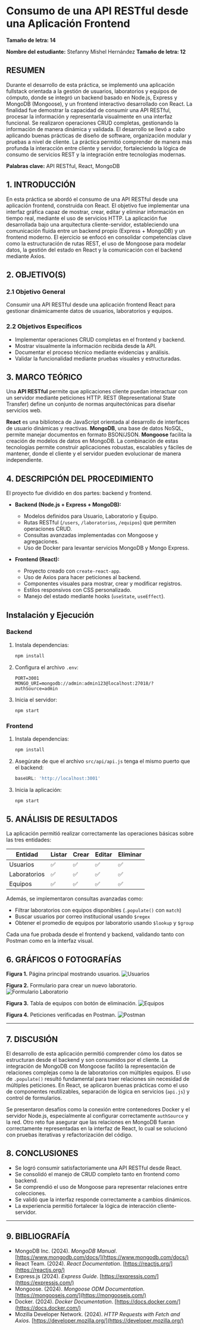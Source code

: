 
# Consumo de una API RESTful desde una Aplicación Frontend

**Tamaño de letra: 14**

**Nombre del estudiante:** Stefanny Mishel Hernández
**Tamaño de letra: 12**


## RESUMEN

Durante el desarrollo de esta práctica, se implementó una aplicación fullstack orientada a la gestión de usuarios, laboratorios y equipos de cómputo, donde se integró un backend basado en Node.js, Express y MongoDB (Mongoose), y un frontend interactivo desarrollado con React. La finalidad fue demostrar la capacidad de consumir una API RESTful, procesar la información y representarla visualmente en una interfaz funcional. Se realizaron operaciones CRUD completas, gestionando la información de manera dinámica y validada. El desarrollo se llevó a cabo aplicando buenas prácticas de diseño de software, organización modular y pruebas a nivel de cliente. La práctica permitió comprender de manera más profunda la interacción entre cliente y servidor, fortaleciendo la lógica de consumo de servicios REST y la integración entre tecnologías modernas.

**Palabras clave:** API RESTful, React, MongoDB


## 1. INTRODUCCIÓN

En esta práctica se abordó el consumo de una API RESTful desde una aplicación frontend, construida con React. El objetivo fue implementar una interfaz gráfica capaz de mostrar, crear, editar y eliminar información en tiempo real, mediante el uso de servicios HTTP. La aplicación fue desarrollada bajo una arquitectura cliente-servidor, estableciendo una comunicación fluida entre un backend propio (Express + MongoDB) y un frontend moderno. El ejercicio se enfocó en consolidar competencias clave como la estructuración de rutas REST, el uso de Mongoose para modelar datos, la gestión del estado en React y la comunicación con el backend mediante Axios.


## 2. OBJETIVO(S)

### 2.1 Objetivo General

Consumir una API RESTful desde una aplicación frontend React para gestionar dinámicamente datos de usuarios, laboratorios y equipos.

### 2.2 Objetivos Específicos

* Implementar operaciones CRUD completas en el frontend y backend.
* Mostrar visualmente la información recibida desde la API.
* Documentar el proceso técnico mediante evidencias y análisis.
* Validar la funcionalidad mediante pruebas visuales y estructuradas.


## 3. MARCO TEÓRICO

Una **API RESTful** permite que aplicaciones cliente puedan interactuar con un servidor mediante peticiones HTTP. REST (Representational State Transfer) define un conjunto de normas arquitectónicas para diseñar servicios web.

**React** es una biblioteca de JavaScript orientada al desarrollo de interfaces de usuario dinámicas y reactivas.
**MongoDB**, una base de datos NoSQL, permite manejar documentos en formato BSON/JSON. **Mongoose** facilita la creación de modelos de datos en MongoDB.
La combinación de estas tecnologías permite construir aplicaciones robustas, escalables y fáciles de mantener, donde el cliente y el servidor pueden evolucionar de manera independiente.


## 4. DESCRIPCIÓN DEL PROCEDIMIENTO

El proyecto fue dividido en dos partes: backend y frontend.

* **Backend (Node.js + Express + MongoDB):**

  * Modelos definidos para Usuario, Laboratorio y Equipo.
  * Rutas RESTful (`/users`, `/laboratorios`, `/equipos`) que permiten operaciones CRUD.
  * Consultas avanzadas implementadas con Mongoose y agregaciones.
  * Uso de Docker para levantar servicios MongoDB y Mongo Express.

* **Frontend (React):**

  * Proyecto creado con `create-react-app`.
  * Uso de Axios para hacer peticiones al backend.
  * Componentes visuales para mostrar, crear y modificar registros.
  * Estilos responsivos con CSS personalizado.
  * Manejo del estado mediante hooks (`useState`, `useEffect`).

## Instalación y Ejecución

### Backend

1. Instala dependencias:
   ```bash
   npm install
   ```
2. Configura el archivo `.env`:
   ```
   PORT=3001
   MONGO_URI=mongodb://admin:admin123@localhost:27018/?authSource=admin
   ```
3. Inicia el servidor:
   ```bash
   npm start
   ```

### Frontend

1. Instala dependencias:
   ```bash
   npm install
   ```
2. Asegúrate de que el archivo `src/api/api.js` tenga el mismo puerto que el backend:
   ```js
   baseURL: 'http://localhost:3001'
   ```
3. Inicia la aplicación:
   ```bash
   npm start
   ```

## 5. ANÁLISIS DE RESULTADOS

La aplicación permitió realizar correctamente las operaciones básicas sobre las tres entidades:

| Entidad      | Listar | Crear | Editar | Eliminar |
| ------------ | ------ | ----- | ------ | -------- |
| Usuarios     | ✅      | ✅     | ✅      | ✅        |
| Laboratorios | ✅      | ✅     | ✅      | ✅        |
| Equipos      | ✅      | ✅     | ✅      | ✅        |

Además, se implementaron consultas avanzadas como:

* Filtrar laboratorios con equipos disponibles (`.populate()` con `match`)
* Buscar usuarios por correo institucional usando `$regex`
* Obtener el promedio de equipos por laboratorio usando `$lookup` y `$group`

Cada una fue probada desde el frontend y backend, validando tanto con Postman como en la interfaz visual.



## 6. GRÁFICOS O FOTOGRAFÍAS

**Figura 1.** Página principal mostrando usuarios.
![Usuarios](./screenshot/Front1.png)

**Figura 2.** Formulario para crear un nuevo laboratorio.
![Formulario Laboratorio](./screenshot/Front2.png)

**Figura 3.** Tabla de equipos con botón de eliminación.
![Equipos](./screenshot/Equipos.png)

**Figura 4.** Peticiones verificadas en Postman.
![Postman](./screenshot/Pruebas.png)

---

## 7. DISCUSIÓN

El desarrollo de esta aplicación permitió comprender cómo los datos se estructuran desde el backend y son consumidos por el cliente. La integración de MongoDB con Mongoose facilitó la representación de relaciones complejas como la de laboratorios con múltiples equipos. El uso de `.populate()` resultó fundamental para traer relaciones sin necesidad de múltiples peticiones. En React, se aplicaron buenas prácticas como el uso de componentes reutilizables, separación de lógica en servicios (`api.js`) y control de formularios.

Se presentaron desafíos como la conexión entre contenedores Docker y el servidor Node.js, especialmente al configurar correctamente `authSource` y la red. Otro reto fue asegurar que las relaciones en MongoDB fueran correctamente representadas en la interfaz de React, lo cual se solucionó con pruebas iterativas y refactorización del código.


## 8. CONCLUSIONES

* Se logró consumir satisfactoriamente una API RESTful desde React.
* Se consolidó el manejo de CRUD completo tanto en frontend como backend.
* Se comprendió el uso de Mongoose para representar relaciones entre colecciones.
* Se validó que la interfaz responde correctamente a cambios dinámicos.
* La experiencia permitió fortalecer la lógica de interacción cliente-servidor.

---

## 9. BIBLIOGRAFÍA

* MongoDB Inc. (2024). *MongoDB Manual*. [https://www.mongodb.com/docs/](https://www.mongodb.com/docs/)
* React Team. (2024). *React Documentation*. [https://reactjs.org/](https://reactjs.org/)
* Express.js (2024). *Express Guide*. [https://expressjs.com/](https://expressjs.com/)
* Mongoose. (2024). *Mongoose ODM Documentation*. [https://mongoosejs.com/](https://mongoosejs.com/)
* Docker. (2024). *Docker Documentation*. [https://docs.docker.com/](https://docs.docker.com/)
* Mozilla Developer Network. (2024). *HTTP Requests with Fetch and Axios*. [https://developer.mozilla.org/](https://developer.mozilla.org/)

